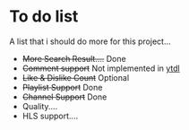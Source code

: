 # To do list
A list that i should do more for this project...

- ~~More Search Result....~~ Done
- ~~Comment support~~ Not implemented in [ytdl](https://npmjs.com/ytdl-core)
- ~~Like & Dislike Count~~ Optional
- ~~Playlist Support~~ Done
- ~~Channel Support~~ Done
- Quality....
- HLS support....
